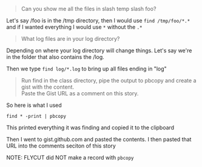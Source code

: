 > Can you show me all the files in slash temp slash foo?

Let's say /foo is in the /tmp directory, then I would use `find /tmp/foo/*.*` and if I wanted everything I would use `*` without the `.*`


> What log files are in your log directory?

Depending on where your log directory will change things.  Let's say we're in the folder that also contains the /log. 

Then we type `find log/*.log` to bring up all files ending in "log"


>Run find in the class directory, 
pipe the output to pbcopy and create a gist with the content.  
Paste the Gist URL as a comment on this story.

So here is what I used

`find * -print | pbcopy`

This printed everything it was finding and copied it to the clipboard

Then I went to gist.github.com and pasted the contents. I then pasted that URL into the comments seciton of this story

NOTE:  FLYCUT did NOT make a record with `pbcopy`
